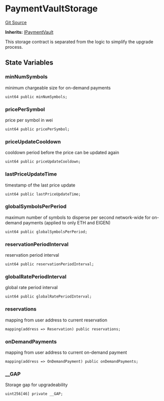 # PaymentVaultStorage
[Git Source](https://github.com/Layr-Labs/eigenda/blob/f0d0dc5708f7e00684e5f5d89ab0227171768419/src/payments/PaymentVaultStorage.sol)

**Inherits:**
[IPaymentVault](/src/interfaces/IPaymentVault.sol/interface.IPaymentVault.md)

This storage contract is separated from the logic to simplify the upgrade process.


## State Variables
### minNumSymbols
minimum chargeable size for on-demand payments


```solidity
uint64 public minNumSymbols;
```


### pricePerSymbol
price per symbol in wei


```solidity
uint64 public pricePerSymbol;
```


### priceUpdateCooldown
cooldown period before the price can be updated again


```solidity
uint64 public priceUpdateCooldown;
```


### lastPriceUpdateTime
timestamp of the last price update


```solidity
uint64 public lastPriceUpdateTime;
```


### globalSymbolsPerPeriod
maximum number of symbols to disperse per second network-wide for on-demand payments (applied to only ETH and EIGEN)


```solidity
uint64 public globalSymbolsPerPeriod;
```


### reservationPeriodInterval
reservation period interval


```solidity
uint64 public reservationPeriodInterval;
```


### globalRatePeriodInterval
global rate period interval


```solidity
uint64 public globalRatePeriodInterval;
```


### reservations
mapping from user address to current reservation


```solidity
mapping(address => Reservation) public reservations;
```


### onDemandPayments
mapping from user address to current on-demand payment


```solidity
mapping(address => OnDemandPayment) public onDemandPayments;
```


### __GAP
Storage gap for upgradeability


```solidity
uint256[46] private __GAP;
```


